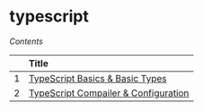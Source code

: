 # typescript

_Contents_

|     | Title                                                            |
| :-- | :--------------------------------------------------------------- |
| 1   | [ TypeScript Basics & Basic Types ](01-ts-basics/README.md)      |
| 2   | [ TypeScript Compailer & Configuration ](02-ts-config/README.md) |
